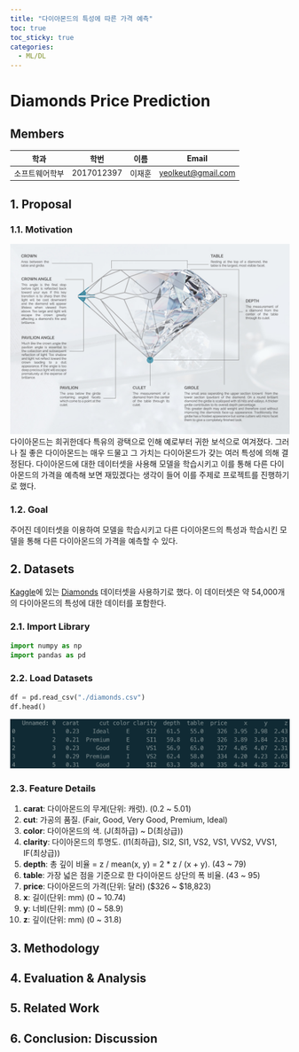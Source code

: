 ```yaml
---
title: "다이아몬드의 특성에 따른 가격 예측"
toc: true
toc_sticky: true
categories:
  - ML/DL
---
```

# Diamonds Price Prediction

## Members

|학과       |학번       |이름  |Email             |
|----------|----------|----|-------------------|
|소프트웨어학부|2017012397|이재훈|yeolkeut@gmail.com|

## 1. Proposal
### 1.1. Motivation
![diamond](/assets/images/diamond.jpg)
다이아몬드는 희귀한데다 특유의 광택으로 인해 예로부터 귀한 보석으로 여겨졌다. 그러나 질 좋은 다이아몬드는 매우 드물고 그 가치는 다이아몬드가 갖는 여러 특성에 의해 결정된다. 다이아몬드에 대한 데이터셋을 사용해 모델을 학습시키고 이를 통해 다른 다이아몬드의 가격을 예측해 보면 재밌겠다는 생각이 들어 이를 주제로 프로젝트를 진행하기로 했다.
### 1.2. Goal
주어진 데이터셋을 이용하여 모델을 학습시키고 다른 다이아몬드의 특성과 학습시킨 모델을 통해 다른 다이아몬드의 가격을 예측할 수 있다.

## 2. Datasets
[Kaggle](https://www.kaggle.com)에 있는 [Diamonds](https://www.kaggle.com/shivam2503/diamonds) 데이터셋을 사용하기로 했다. 이 데이터셋은 약 54,000개의 다이아몬드의 특성에 대한 데이터를 포함한다.
### 2.1. Import Library
```python
import numpy as np
import pandas as pd
```
### 2.2. Load Datasets
```python
df = pd.read_csv("./diamonds.csv")
df.head()
```
![result1](/assets/images/result1.png)
### 2.3. Feature Details
1. **carat**: 다이아몬드의 무게(단위: 캐럿). (0.2 ~ 5.01)
2. **cut**: 가공의 품질. (Fair, Good, Very Good, Premium, Ideal) 
3. **color**: 다이아몬드의 색. (J(최하급) ~ D(최상급))
4. **clarity**: 다이아몬드의 투명도. (I1(최하급), SI2, SI1, VS2, VS1, VVS2, VVS1, IF(최상급))
5. **depth**: 총 깊이 비율 = z / mean(x, y) = 2 * z / (x + y). (43 ~ 79)
6. **table**: 가장 넓은 점을 기준으로 한 다이아몬드 상단의 폭 비율. (43 ~ 95)
7. **price**: 다이아몬드의 가격(단위: 달러) ($326 ~ $18,823)
8. **x**: 길이(단위: mm) (0 ~ 10.74)
9. **y**: 너비(단위: mm) (0 ~ 58.9)
10. **z**: 깊이(단위: mm) (0 ~ 31.8)

## 3. Methodology


## 4. Evaluation & Analysis

## 5. Related Work

## 6. Conclusion: Discussion